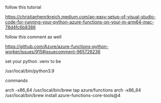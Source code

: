 follow this tutorial

https://christianhenrikreich.medium.com/an-easy-setup-of-visual-studio-code-for-running-your-python-azure-functions-on-your-m-arm64-mac-78d4fc6b8386

follow this comment as well

https://github.com/Azure/azure-functions-python-worker/issues/915#issuecomment-965726236

set your python .venv to be

/usr/local/bin/python3.9

commands

arch -x86_64 /usr/local/bin/brew tap azure/functions
arch -x86_64 /usr/local/bin/brew install azure-functions-core-tools@4
